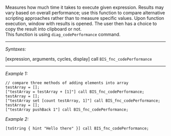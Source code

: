 Measures how much time it takes to execute given expression.
Results may vary based on overall performance; use this function to compare alternative scripting approaches rather than to measure specific values.
Upon function execution, window with results is opened. The user then has a choice to copy the result into clipboard or not.<br>
This function is using `diag_codePerformance` command.


---
*Syntaxes:*

[expression, arguments, cycles, display] call `BIS_fnc_codePerformance`

---
*Example 1:*

```sqf
// compare three methods of adding elements into array
testArray = [];
["testArray = testArray + [1]"] call BIS_fnc_codePerformance;
testArray = [];
["testArray set [count testArray, 1]"] call BIS_fnc_codePerformance;
testArray = [];
["testArray pushBack 1"] call BIS_fnc_codePerformance;
```

*Example 2:*

```sqf
[toString { hint "Hello there" }] call BIS_fnc_codePerformance;
```